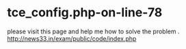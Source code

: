 tce_config.php-on-line-78
=========================

please visit this page and help me how to solve the problem . http://news33.in/exam/public/code/index.php
